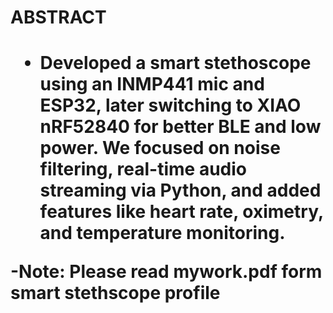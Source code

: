 <h1>ABSTRACT<h1>
	
  - Developed a smart stethoscope using an INMP441 mic and ESP32, later switching to XIAO nRF52840 for better BLE and low power. 
  We focused on noise filtering, real-time audio streaming via Python, and added features like heart rate, oximetry, and temperature monitoring. 

-Note: Please read mywork.pdf form smart stethscope profile
